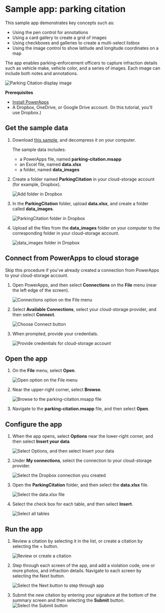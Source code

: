 <properties
    pageTitle="Sample app: parking citation | Microsoft PowerApps"
    description="Sample app with Excel in Dropbox as a data source"
    services=""
    suite="powerapps"
    documentationCenter="na"
    authors="merwanhade"
    manager="dwrede"
    editor=""
    tags=""/>

<tags
   ms.service="powerapps"
   ms.devlang="na"
   ms.topic="article"
   ms.tgt_pltfrm="na"
   ms.workload="na"
   ms.date="12/21/2015"
   ms.author="mhade"/>

# Sample app: parking citation #


This sample app demonstrates key concepts such as:

- Using the pen control for annotations
- Using a card gallery to create a grid of images
- Using checkboxes and galleries to create a multi-select listbox
- Using the image control to show latitude and longitude coordinates on a map

The app enables parking-enforcement officers to capture infraction details such as vehicle make, vehicle color, and a series of images. Each image can include both notes and annotations.

![Parking Citation display image](./media/samples-parking-citation/parking-citation-display.png)

**Prerequisites**
- [Install PowerApps](http://aka.ms/powerappsinstall)
- A Dropbox, OneDrive, or Google Drive account. (In this tutorial, you'll use Dropbox.)

## Get the sample data ##
1. Download [this sample](http://aka.ms/parkingcitationsample), and decompress it on your computer.

	The sample data includes:

	- a PowerApps file, named **parking-citation.msapp**
	- an Excel file, named **data.xlsx**
	- a folder, named **data_images**

1. Create a folder named **ParkingCitation** in your cloud-storage account (for example, Dropbox).

	![Add folder in Dropbox](./media/samples-parking-citation/dropbox-create-folder.png)

1. In the **ParkingCitation** folder, upload **data.xlsx**, and create a folder called **data_images**.

	![ParkingCitation folder in Dropbox](./media/samples-parking-citation/dropbox-content-parkingcitation-folder.png)

1. Upload all the files from the **data_images** folder on your computer to the corresponding folder in your cloud-storage account.

	![data_images folder in Dropbox](./media/samples-parking-citation/dropbox-contents-data_images.png)

## Connect from PowerApps to cloud storage ##
Skip this procedure if you've already created a connection from PowerApps to your cloud-storage account.

1. Open PowerApps, and then select **Connections** on the **File** menu (near the left edge of the screen).

	![Connections option on the File menu](./media/samples-parking-citation/file-connections.png)

1.  Select **Available Connections**, select your cloud-storage provider, and then select **Connect**.

	![Choose Connect button](./media/samples-parking-citation/powerapps-dropbox-connect.png)

1. When prompted, provide your credentials.

	![Provide credentials for cloud-storage account](./media/samples-parking-citation/provide-credentials.png)

## Open the app ##

1. On the **File** menu, select **Open**.

	![Open option on the File menu](./media/samples-parking-citation/file-open.png)

1. Near the upper-right corner, select **Browse**.

	![Browse to the parking-citation.msapp file](./media/samples-parking-citation/browse-icon.png)

1. Navigate to the **parking-citation.msapp** file, and then select **Open**.

## Configure the app ##

1. When the app opens, select **Options** near the lower-right corner, and then select **Insert your data**.

	![Select Options, and then select Insert your data](./media/samples-parking-citation/powerapps-insert-your-data.png)

1. Under **My connections**, select the connection to your cloud-storage provider.

	![Select the Dropbox connection you created](./media/samples-parking-citation/powerapps-choose-dropbox-conn.png)

1. Open the **ParkingCitation** folder, and then select the **data.xlsx** file.

	![Select the data.xlsx file](./media/samples-parking-citation/powerapps-select-data-xlsx.png)

1. Select the check box for each table, and then select **Insert**.

	![Select all tables](./media/samples-parking-citation/powerapps-select-tables.png)

## Run the app ##

1. Review a citation by selecting it in the list, or create a citation by selecting the + button.

	![Review or create a citation](./media/samples-parking-citation/parking-citation-run-1.png)

2. Step through each screen of the app, and add a violation code, one or more photos, and infraction details. Navigate to each screen by selecting the Next button.

	![Select the Next button to step through app](./media/samples-parking-citation/parking-citation-run-2.png)

3. Submit the new citation by entering your signature at the bottom of the summary screen and then selecting the **Submit** button.  
![Select the Submit button](./media/samples-parking-citation/parking-citation-run-3.png)
